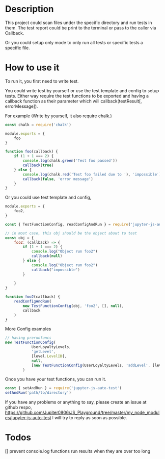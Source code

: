 # Description
This project could scan files under the specific directory and run tests in them. The test report could be print to the terminal or pass to the caller via Callback.

Or you could setup only mode to only run all tests or specific tests a specific file.

# How to use it
To run it, you first need to write test. 

You could write test by yourself or use the test template and config to setup tests. Either way require the test functions to be exported and having a callback function as their parameter which will callback(testResult[, errorMessage]).

For example (Write by yourself, it also require chalk.)
```javascript
const chalk = require('chalk')

module.exports = {
    foo
}

function foo(callback) {
    if (1 + 1 === 2) {
        console.log(chalk.green('Test foo passed'))
        callback(true)
    } else {
        console.log(chalk.red('Test foo failed due to '), 'impossible')
        callback(false, 'error message')
    }
}
```

Or you could use test template and config, 
```javascript
module.exports = {
    foo2,
}

const { TestFunctionConfig, readConfigAndRun } = require('jupyter-js-auto-test')

// in most case, this obj should be the object about to test
const obj = {
    foo2: (callback) => {
        if (1 + 1 === 2) {
            console.log("Object run foo2")
            callback(null)
        } else {
            console.log("Object run foo2")
            callback("impossible")
        }
        
    }
}

function foo2(callback) {
    readConfigAndRun(
        new TestFunctionConfig(obj, 'foo2', [], null),
        callback
    )
}
```

More Config examples
```javascript
// having prerunfuncs
new TestFunctionConfig(
            UserLoyaltyLevels,
            'getLevel',
            [level.LevelID],
            null,
            [new TestFunctionConfig(UserLoyaltyLevels, 'addLevel', [level.LevelID, level], null)]
        )
```

Once you have your test functions, you can run it.
```javascript
const { setAndRun } = require('jupyter-js-auto-test')
setAndRun('path/to/directory')
```

If you have any problems or anything to say, please create an issue at github respo, https://github.com/Jupiter0806/JS_Playground/tree/master/my_node_modules/jupyter-js-auto-test
I will try to reply as soon as possible.

# Todos
[] prevent console.log functions run results when they are over too long

